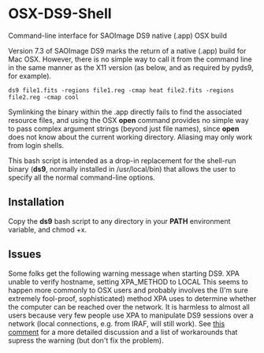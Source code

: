 OSX-DS9-Shell
=============

Command-line interface for SAOImage DS9 native (.app) OSX build

Version 7.3 of SAOImage DS9 marks the return of a native (.app) build for Mac OSX. However, there is no simple way to call it from the command line in the same manner as the X11 version (as below, and as required by pyds9, for example).

    ds9 file1.fits -regions file1.reg -cmap heat file2.fits -regions file2.reg -cmap cool

Symlinking the binary within the .app directly fails to find the associated resource files, and using the OSX **open** command provides no simple way to pass complex argument strings (beyond just file names), since **open** does not know about the current working directory. Aliasing may only work from login shells.

This bash script is intended as a drop-in replacement for the shell-run binary (**ds9**, normally installed in /usr/local/bin) that allows the user to specify all the normal command-line options.

Installation
------------
Copy the **ds9** bash script to any directory in your **PATH** environment variable, and chmod +x.

Issues
------
Some folks get the following warning message when starting DS9. 
    XPA unable to verify hostname, setting XPA_METHOD to LOCAL
This seems to happen more commonly to OSX users and probably involves the (I'm sure extremely fool-proof, sophisticated) method XPA uses to determine whether the computer can be reached over the network. It is harmless to almost all users because very few people use XPA to manipulate DS9 sessions over a network (local connections, e.g. from IRAF, will still work). See [this comment](https://github.com/mmechtley/OSX-DS9-Shell/pull/1#issuecomment-58487979) for a more detailed discussion and a list of workarounds that supress the warning (but don't fix the problem).

